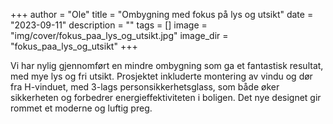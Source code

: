 +++
author = "Ole"
title = "Ombygning med fokus på lys og utsikt"
date = "2023-09-11"
description = ""
tags = []
image = "img/cover/fokus_paa_lys_og_utsikt.jpg"
image_dir = "fokus_paa_lys_og_utsikt"
+++

Vi har nylig gjennomført en mindre ombygning som ga et fantastisk resultat, med mye lys og fri utsikt. Prosjektet inkluderte montering av vindu og dør fra H-vinduet, med 3-lags personsikkerhetsglass, som både øker sikkerheten og forbedrer energieffektiviteten i boligen. Det nye designet gir rommet et moderne og luftig preg.
